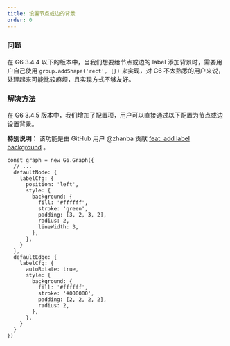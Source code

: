 ```yaml
---
title: 设置节点或边的背景
order: 0
---
```


### 问题

在 G6 3.4.4 以下的版本中，当我们想要给节点或边的 label 添加背景时，需要用户自己使用 `group.addShape('rect', {})` 来实现，对 G6 不太熟悉的用户来说，处理起来可能比较麻烦，且实现方式不够友好。

### 解决方法

在 G6 3.4.5 版本中，我们增加了配置项，用户可以直接通过以下配置为节点或边设置背景。

**特别说明：** 该功能是由 GitHub 用户 @zhanba 贡献 [feat: add label background](https://github.com/antvis/G6/pull/1354) 。

```
const graph = new G6.Graph({
  // ...
  defaultNode: {
    labelCfg: {
      position: 'left',
      style: {
        background: {
          fill: '#ffffff',
          stroke: 'green',
          padding: [3, 2, 3, 2],
          radius: 2,
          lineWidth: 3,
        },
      },
    }
  },
  defaultEdge: {
    labelCfg: {
      autoRotate: true,
      style: {
        background: {
          fill: '#ffffff',
          stroke: '#000000',
          padding: [2, 2, 2, 2],
          radius: 2,
        },
      },
    }
  }
})
```

